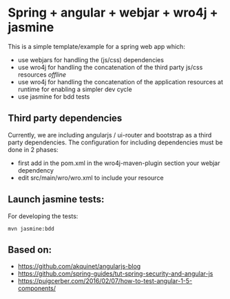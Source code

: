 # Spring + angular + webjar + wro4j + jasmine

This is a simple template/example for a spring web app which:

 - use webjars for handling the (js/css) dependencies
 - use wro4j for handling the concatenation of the third party js/css resources _offline_
 - use wro4j for handling the concatenation of the application resources at runtime for enabling a simpler dev cycle
 - use jasmine for bdd tests



## Third party dependencies

Currently, we are including angularjs / ui-router and bootstrap as a third party dependencies.
The configuration for including dependencies must be done in 2 phases:

  - first add in the pom.xml in the wro4j-maven-plugin section your webjar dependency
  - edit src/main/wro/wro.xml to include your resource

## Launch jasmine tests:

For developing the tests:

```
mvn jasmine:bdd
```



## Based on:

- https://github.com/akquinet/angularjs-blog
- https://github.com/spring-guides/tut-spring-security-and-angular-js
- https://puigcerber.com/2016/02/07/how-to-test-angular-1-5-components/